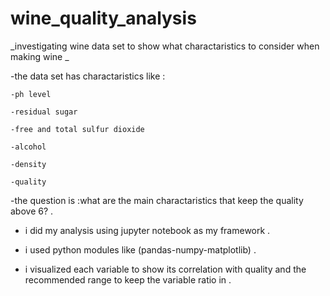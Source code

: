 # wine_quality_analysis

_investigating wine data set to show what charactaristics to consider when making wine _

-the data set has charactaristics like :

    -ph level 
    
    -residual sugar 
    
    -free and total sulfur dioxide
    
    -alcohol
    
    -density
    
    -quality
    
-the question is :what are the main charactaristics that keep the quality above 6? .

- i did my analysis using jupyter notebook as my framework .


- i used python modules like (pandas-numpy-matplotlib) .


- i visualized each variable to show its correlation with quality and the recommended range to keep the variable ratio in .
